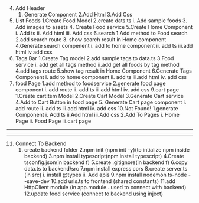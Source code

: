 ##
4. Add Header
    1. Generate Component
    2.Add Html
    3.Add Css
5. List Foods
    1.Create Food Model
    2.create dats.ts
        i. Add sample foods
    3. Add images to assets
    4. Create Food service
    5.Create Home Component
        i.   Add ts
        ii.  Add html
        iii. Add css
6.search
    1.Add method to Food search
    2.add search route
    3. show search result in Home component
    4.Generate search compenent
        i.  add to home component
        ii. add ts
        iii.add html
        iv  add css
7. Tags Bar
    1.Create Tag model
    2.add sample tags to data.ts
    3.Food service
        i. add get all tags method
        ii.add get all foods by tag method
    4.add tags route
    5.show tag result in Home Component
    6.Generate Tags Component
        i.  add to home component
        ii. add ts
        iii.add html
        iv. add css
8. food Page
    1.add method to foodservice
    2.generate food page component
        i.  add route
        ii. add ts
        iii.add html 
        iv. add css
9.cart page
    1.Create cartItem Model
    2.Create Cart Model
    3.Generate Cart service
    4.Add to Cart Button in food page
    5. Generate Cart page component
        i.  add route
        ii. add ts
        iii.add html
        iv. add css
10.Not Found!
    1.generate Component
        i. Add ts
        ii.Add html
        iii.Add css
    2.Add To Pages
        i. Home Page
        ii. Food Page
        iii.cart page
-----------------------------------------
------------------------------------------
11. Connect To Backend
    1. create backend folder
    2.npm init (npm init -y)(to intialize npm inside backend)
    3.npm install typescript(npm install typescript)
    4.Create tsconfig.json(in backend f)
    5.create .gitignore(in backend f)
    6.copy data.ts to backend/src
    7.npm install express cors
    8.create server.ts (in src)
        i. install @types
        ii. Add apis
    9.npm install nodemon ts-node --save-dev
    10.add urls.ts to frontend (shared constants)
    11.add HttpClient module (in app.module...used to connect with backend)
    12.update food service (connect to backend using inject)

